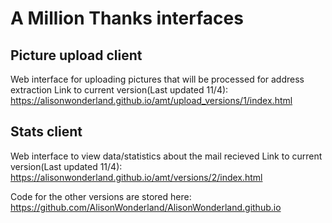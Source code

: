 # A Million Thanks interfaces

## Picture upload client
Web interface for uploading pictures that will be processed for address extraction
Link to current version(Last updated 11/4): 
https://alisonwonderland.github.io/amt/upload_versions/1/index.html

## Stats client
Web interface to view data/statistics about the mail recieved
Link to current version(Last updated 11/4): https://alisonwonderland.github.io/amt/versions/2/index.html

Code for the other versions are stored here: https://github.com/AlisonWonderland/AlisonWonderland.github.io